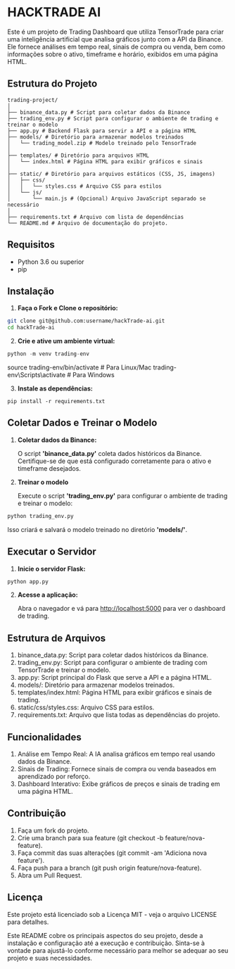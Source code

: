 # HACKTRADE AI

Este é um projeto de Trading Dashboard que utiliza TensorTrade para criar uma inteligência artificial que analisa gráficos junto com a API da Binance. Ele fornece análises em tempo real, sinais de compra ou venda, bem como informações sobre o ativo, timeframe e horário, exibidos em uma página HTML.

## Estrutura do Projeto

    trading-project/
    │
    ├── binance_data.py # Script para coletar dados da Binance
    ├── trading_env.py # Script para configurar o ambiente de trading e treinar o modelo
    ├── app.py # Backend Flask para servir a API e a página HTML
    ├── models/ # Diretório para armazenar modelos treinados
    │   └── trading_model.zip # Modelo treinado pelo TensorTrade
    │
    ├── templates/ # Diretório para arquivos HTML
    │   └── index.html # Página HTML para exibir gráficos e sinais
    │
    ├── static/ # Diretório para arquivos estáticos (CSS, JS, imagens)
    │   ├── css/
    │   │   └── styles.css # Arquivo CSS para estilos
    │   └── js/
    │       └── main.js # (Opcional) Arquivo JavaScript separado se necessário
    │
    ├── requirements.txt # Arquivo com lista de dependências
    └── README.md # Arquivo de documentação do projeto.

## Requisitos

- Python 3.6 ou superior
- pip

## Instalação

1. **Faça o Fork e Clone o repositório:**

```bash
git clone git@github.com:username/hackTrade-ai.git
cd hackTrade-ai
```

2. **Crie e ative um ambiente virtual:**

```python
python -m venv trading-env
```

source trading-env/bin/activate  # Para Linux/Mac
trading-env\Scripts\activate  # Para Windows

3. **Instale as dependências:**

```pip
pip install -r requirements.txt
```

## Coletar Dados e Treinar o Modelo

1. **Coletar dados da Binance:**

    O script **'binance_data.py'** coleta dados históricos da Binance. Certifique-se de que está configurado corretamente para o ativo e timeframe desejados.

2. **Treinar o modelo**

    Execute o script **'trading_env.py'** para configurar o ambiente de trading e treinar o modelo:

```python
python trading_env.py
```

Isso criará e salvará o modelo treinado no diretório **'models/'**.

## Executar o Servidor

1. **Inicie o servidor Flask:**

```python
python app.py
```

2. **Acesse a aplicação:**

    Abra o navegador e vá para <http://localhost:5000> para ver o dashboard de trading.

## Estrutura de Arquivos

1. binance_data.py: Script para coletar dados históricos da Binance.
2. trading_env.py: Script para configurar o ambiente de trading com TensorTrade e treinar o modelo.
3. app.py: Script principal do Flask que serve a API e a página HTML.
4. models/: Diretório para armazenar modelos treinados.
5. templates/index.html: Página HTML para exibir gráficos e sinais de trading.
6. static/css/styles.css: Arquivo CSS para estilos.
7. requirements.txt: Arquivo que lista todas as dependências do projeto.

## Funcionalidades

1. Análise em Tempo Real: A IA analisa gráficos em tempo real usando dados da Binance.
2. Sinais de Trading: Fornece sinais de compra ou venda baseados em aprendizado por reforço.
3. Dashboard Interativo: Exibe gráficos de preços e sinais de trading em uma página HTML.

## Contribuição

1. Faça um fork do projeto.
2. Crie uma branch para sua feature (git checkout -b feature/nova-feature).
3. Faça commit das suas alterações (git commit -am 'Adiciona nova feature').
4. Faça push para a branch (git push origin feature/nova-feature).
5. Abra um Pull Request.

## Licença

Este projeto está licenciado sob a Licença MIT - veja o arquivo LICENSE para detalhes.

Este README cobre os principais aspectos do seu projeto, desde a instalação e configuração até a execução e contribuição. Sinta-se à vontade para ajustá-lo conforme necessário para melhor se adequar ao seu projeto e suas necessidades.
